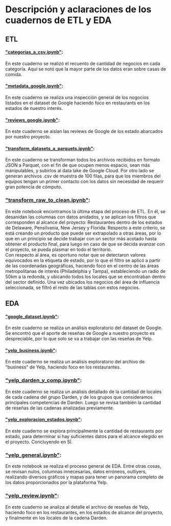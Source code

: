 
# Descripción y aclaraciones de los cuadernos de ETL y EDA

## ETL

#### ["categorias_a_csv.ipynb"](../notebooks/ETL/categorias_a_csv.ipynb):

En este cuaderno se realizó el recuento de cantidad de negocios en cada categoría. Aquí se notó que la mayor parte de los datos eran sobre casas de comida.

#### ["metadata_google.ipynb"](../notebooks/ETL/metadata_google.ipynb):

En este cuaderno se realiza una inspección general de los nogocios listados en el dataset de Google haciendo foco en restaurants en los estados de nuestro interés.

#### ["reviews_google.ipynb"](../notebooks/ETL/reviews_google.ipynb):

En este cuaderno se aislan las reviews de Google de los estado abarcados por nuestro proyecto.

#### ["transform_datasets_a_parquets.ipynb"](../notebooks/ETL/transform_datasets_a_parquets.ipynb):

En este cuaderno se transforman todos los archivos recibidos en formato JSON a Parquet, con el fin de que ocupen menos espacio, sean más manipulables, y subirlos al data lake de Google Cloud. Por otro lado se generan archivos .csv de muestra de 100 filas, para que los miembros del equipos tengan un primer contacto con los datos sin necesidad de requerir gran potencia de cómputo.

### ["transform_raw_to_clean.ipynb"](../notebooks/ETL/transform_raw_to_clean.ipynb):

En este notebook encontramos la última etapa del proceso de ETL. En él, se desanidan las columnas con datos anidados, y se aplican los filtros que corresponden al alcance del proyecto: Restaurantes dentro de los estados de Delaware, Pensilvania, New Jersey y Florida. Respecto a este criterio, se está creando un producto que puede ser extrapolado a otras áreas, por lo que en un principio se decide trabajar con un sector más acotado hasta obtener el producto final, para luego en caso de que se decida avanzar con el proyecto, se pueda plasmar en todo el territorio.  
Con respecto al área, es oportuno notar que se detectaron valores equivocados en la etiqueta de estado, por lo que el filtro se aplicó a partir de las coordenadas geográficas, haciendo foco en el centro de las áreas metropolitanas de interés (Philadelphia y Tampa), estableciendo un radio de 50km a la redonda, y ubicando todos los locales que se encontraban dentro del sector definido.
Una vez ubicados los negocios del área de influencia seleccionada, se filtró el resto de las tablas con estos negocios.

## EDA

#### ["google_dataset.ipynb"](../notebooks/EDA/google_dataset.ipynb):

En este cuaderno se realiza un análisis exploratorio del dataset de Google. Se encontró que el aporte de reseñas de Google a nuestro proyecto es despreciable, por lo que solo se va a trabajar con las reseñas de Yelp.

#### ["yelp_business.ipynb"](../notebooks/EDA/yelp_business.ipynb):

En este cuaderno se realiza un análisis exploratorio del archivo de "business" de Yelp, haciendo foco en los restaurantes.

### ["yelp_darden_y_comp.ipynb"](../notebooks/EDA/yelp_darden_y_comp.ipynb):

En este cuaderno se realiza un análisis detallado de la cantidad de locales de cada cadena del grupo Darden, y de los grupos que consideramos principales competencias de Darden. Luego se revisa también la cantidad de reseñas de las cadenas analizadas previamente.

#### ["yelp_exploracion_estados.ipynb"](../notebooks/EDA/yelp_exploracion_estados.ipynb):

En este cuaderno se explora principalmente la cantidad de restaurants por estado, para determinar si hay suficientes datos para el alcance elegido en el proyecto. Concluyendo en SÍ.

### ["yelp_general.ipynb"](../notebooks/EDA/yelp_general.ipynb):

En este notebook se realiza el proceso general de EDA. Entre otras cosas, se revisan nulos, columnas innecesarias, datos erróneos, outliyers, realizando diversos gráficos y mapas para tener un panorama completo de los datos proporcionados por la plataforma Yelp.

### ["yelp_review.ipynb"](../notebooks/EDA/yelp_review.ipynb):

En este cuaderno se analiza al detalle el archivo de reseñas de Yelp, haciendo foco en los restaurantes, en los estados de alcance del proyecto, y finalmente en los locales de la cadena Darden.